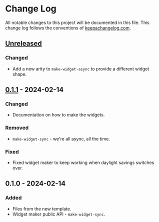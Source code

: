 # Change Log
All notable changes to this project will be documented in this file. This change log follows the conventions of [keepachangelog.com](http://keepachangelog.com/).

## [Unreleased]
### Changed
- Add a new arity to `make-widget-async` to provide a different widget shape.

## [0.1.1] - 2024-02-14
### Changed
- Documentation on how to make the widgets.

### Removed
- `make-widget-sync` - we're all async, all the time.

### Fixed
- Fixed widget maker to keep working when daylight savings switches over.

## 0.1.0 - 2024-02-14
### Added
- Files from the new template.
- Widget maker public API - `make-widget-sync`.

[Unreleased]: https://github.com/jimmyhmiller/infinite-craft/compare/0.1.1...HEAD
[0.1.1]: https://github.com/jimmyhmiller/infinite-craft/compare/0.1.0...0.1.1
